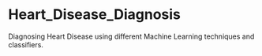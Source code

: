 # Heart_Disease_Diagnosis
Diagnosing Heart Disease using different Machine Learning techniques and classifiers.
